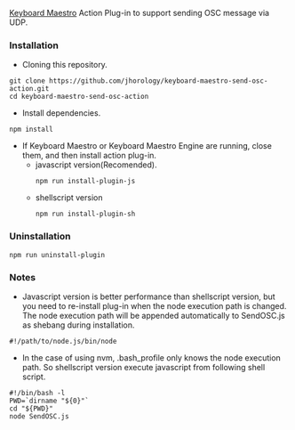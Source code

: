 [Keyboard Maestro](http://www.keyboardmaestro.com) Action Plug-in to support sending OSC message via UDP.

### Installation
- Cloning this repository.
```shellscript
git clone https://github.com/jhorology/keyboard-maestro-send-osc-action.git
cd keyboard-maestro-send-osc-action
```
- Install dependencies.
```shellscript
npm install
```
- If Keyboard Maestro or Keyboard Maestro Engine are running, close them, and then install action plug-in.
  - javascript version(Recomended).
    ```shellscript
    npm run install-plugin-js
    ```
  - shellscript version
    ```shellscript
    npm run install-plugin-sh
    ```

### Uninstallation
```shellscript
npm run uninstall-plugin
```

### Notes
- Javascript version is better performance than shellscript version, but you need to re-install plug-in when the node execution path is changed. The node execution path will be appended automatically to SendOSC.js as shebang during installation.
```shellscript
#!/path/to/node.js/bin/node
```
- In the case of using nvm, .bash_profile only knows the node execution path. So shellscript version execute javascript from following shell script.
```shellscript
#!/bin/bash -l
PWD=`dirname "${0}"`
cd "${PWD}"
node SendOSC.js
```

